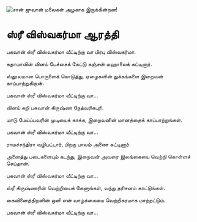 ![சான் ஜுவான் மலைகள் அழகாக இருக்கின்றன!](lib/assets/images/artis/img.png "San Juan Mountains")

# ஸ்ரீ விஸ்வகர்மா ஆரத்தி

பகவான் ஸ்ரீ விஸ்வகர்மா வீட்டிற்கு வா பிரபு விஸ்வகர்மா.

சுதாமாவின் வினய் பேச்சைக் கேட்டு கஞ்சன் மஹாலைக் கட்டினார்.

ஸ்தூலமான பொருளைக் கொடுத்து, ஏழைகளின் துக்கங்களை இறைவன் காப்பாற்றுகிறான்.

பகவான் ஸ்ரீ விஸ்வகர்மா வீட்டிற்கு வா...

வினய் கறி பகவான் கிருஷ்ண நேத்வரிகபுரி.

மாடு மேய்ப்பவரின் முடியைக் காக்க, இறைவனின் மானத்தைக் காப்பாற்றுங்கள்.

பகவான் ஸ்ரீ விஸ்வகர்மா வீட்டிற்கு வா...

ராமச்சந்திரா வழிபட்டார், பிறகு பாலம் அணை கட்டினார்.

அனைத்து படைகளையும் கடந்து, இறைவன் அவரை இலங்கையை வெற்றி கொள்ளச் செய்தான்.

பகவான் ஸ்ரீ விஸ்வகர்மா வீட்டிற்கு வா...

ஸ்ரீ கிருஷ்ணரின் வெற்றியைக் கேளுங்கள், வந்து தரிசனம் காட்டுங்கள்.

கைவினைத்திறனின் ஒளி என் வாழ்க்கையை வெற்றிகரமாக மாற்றட்டும்.

பகவான் ஸ்ரீ விஸ்வகர்மா வீட்டிற்கு வா...